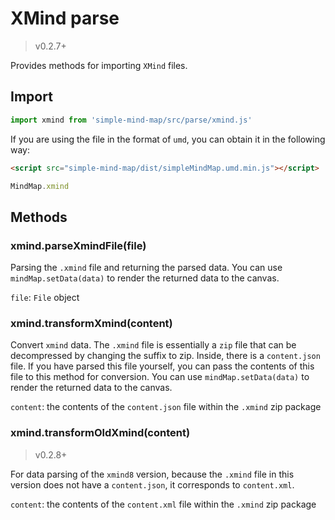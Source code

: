 # XMind parse

> v0.2.7+

Provides methods for importing `XMind` files.

## Import

```js
import xmind from 'simple-mind-map/src/parse/xmind.js'
```

If you are using the file in the format of `umd`, you can obtain it in the following way:

```html
<script src="simple-mind-map/dist/simpleMindMap.umd.min.js"></script>
```

```js
MindMap.xmind
```

## Methods

### xmind.parseXmindFile(file)

Parsing the `.xmind` file and returning the parsed data. You can use
`mindMap.setData(data)` to render the returned data to the canvas.

`file`: `File` object

### xmind.transformXmind(content)

Convert `xmind` data. The `.xmind` file is essentially a `zip` file that can be
decompressed by changing the suffix to zip. Inside, there is a `content.json`
file. If you have parsed this file yourself, you can pass the contents of this
file to this method for conversion. You can use
`mindMap.setData(data)` to render the returned data to the canvas.

`content`: the contents of the `content.json` file within the `.xmind` zip
package

### xmind.transformOldXmind(content)

> v0.2.8+

For data parsing of the `xmind8` version, because the `.xmind` file in this
version does not have a `content.json`, it corresponds to `content.xml`.

`content`: the contents of the `content.xml` file within the `.xmind` zip
package